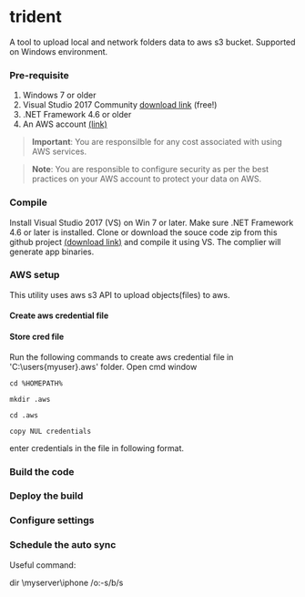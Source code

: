 # trident
A tool to upload local and network folders data to aws s3 bucket.
Supported on Windows environment.

### Pre-requisite
1. Windows 7 or older 
2. Visual Studio 2017 Community [download link](https://visualstudio.microsoft.com/vs/community/) (free!)
3. .NET Framework 4.6 or older
4. An AWS account [(link)](https://aws.amazon.com/)

> **Important**: You are responsilble for any cost associated with using AWS services. 

> **Note**: You are responsible to configure security as per the best practices on your AWS account to protect your data on AWS.
### Compile
Install Visual Studio 2017 (VS) on Win 7 or later.
Make sure .NET Framework 4.6 or later is installed.
Clone or download the souce code zip from this github project [(download link)](https://github.com/jabbar-gabbar/trident/archive/master.zip) and compile it using VS. The complier will generate app binaries.

### AWS setup
This utility uses aws s3 API to upload objects(files) to aws. 
#### Create aws credential file
#### Store cred file
Run the following commands to create aws credential file in 'C:\users\{myuser}\.aws' folder.
Open cmd window

    cd %HOMEPATH%

    mkdir .aws

    cd .aws

    copy NUL credentials

enter credentials in the file in following format. 

### Build the code
### Deploy the build
### Configure settings
### Schedule the auto sync
Useful command:

dir \\myserver\iphone /o:-s/b/s